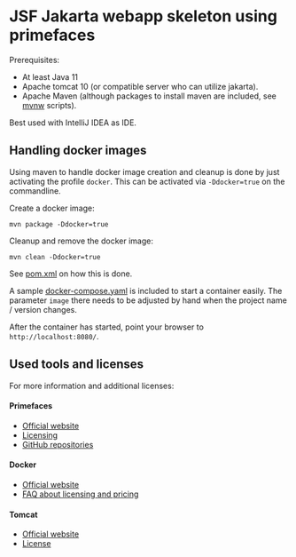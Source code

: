 # JSF Jakarta webapp skeleton using primefaces

Prerequisites:

* At least Java 11
* Apache tomcat 10 (or compatible server who can utilize jakarta).
* Apache Maven (although packages to install maven are included, see [mvnw](mvnw) scripts).

Best used with IntelliJ IDEA as IDE.

## Handling docker images

Using maven to handle docker image creation and cleanup is done by just activating the profile `docker`. This
can be activated via `-Ddocker=true` on the commandline.

Create a docker image: 

```shell
mvn package -Ddocker=true
```

Cleanup and remove the docker image:

```shell
mvn clean -Ddocker=true
```

See [pom.xml](pom.xml) on how this is done.

A sample [docker-compose.yaml](docker/docker-compose.yaml) is included to start a container easily. The
parameter `image` there needs to be adjusted by hand when the project name / version changes.

After the container has started, point your browser to `http://localhost:8080/`.

## Used tools and licenses

For more information and additional licenses:

#### Primefaces

* [Official website](https://www.primefaces.org/)
* [Licensing](https://www.primefaces.org/licenses/)
* [GitHub repositories](https://github.com/primefaces/)

#### Docker

* [Official website](https://www.docker.com/)
* [FAQ about licensing and pricing](https://www.docker.com/pricing/faq/)

#### Tomcat

* [Official website](https://tomcat.apache.org/)
* [License](https://tomcat.apache.org/legal.html)